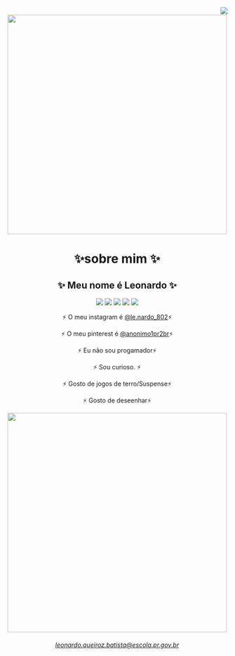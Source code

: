  <div align="center">  
  <img align="right" src="https://komarev.com/ghpvc/?username=LeonQ01&color=ff69b4"><br>   

 <td><img src="https://media1.tenor.com/m/JHPSRMwQkCAAAAAC/elmo-hell.gif" align="center"width="500"> </td>
 

 
# ✨sobre mim ✨
  ## ✨ Meu nome é Leonardo ✨  
  
 <a href="https://steamcommunity.com/profiles/76561199736834109/" target="_blank"><img src="https://img.shields.io/badge/Steam-000000?style=for-the-badge&logo=steam&logoColor=white" target="_blank"></a>
 <a href="https://www.instagram.com/le.onardo_802/" target="_blank"><img src="https://img.shields.io/badge/-Instagram-%23E4405F?style=for-the-badge&logo=instagram&logoColor=white" target="_blank"></a>
 <a href="https://github.com/LeonQ01" target="_blank"><img src="https://img.shields.io/badge/GitHub-100000?style=for-the-badge&logo=github&logoColor=white" target="_blank"></a>
  <a href = "https://br.pinterest.com/anonimo1pr2br/"><img src="https://img.shields.io/badge/-pinterest-%23E4405F?style=for-the-badge&logo=pinterest&logoColor=white" target="_red"></a>
   <a href = "leonardo.queiroz.batista@escola.pr.gov.br"><img src="https://img.shields.io/badge/-gmail-%23E4405F?style=for-the-badge&logo=gmail&logoColor=white" target="_red"></a>


   
 ⚡ O meu instagram é [@le.nardo_802](https://www.instagram.com/le.onardo_802/)⚡ 
 
  ⚡ O meu pinterest é [@anonimo1pr2br](https://br.pinterest.com/anonimo1pr2br/)⚡ 
  

⚡ Eu não sou progamador⚡

   ⚡ Sou curioso. ⚡ 

⚡ Gosto de jogos de terro/Suspense⚡

⚡ Gosto de deseenhar⚡

 <td><img src="https://media1.tenor.com/m/oN1vfZdxuroAAAAd/snipermask.gif" align="center" src="Welcome.png" width="500"> </td>

 
###### leonardo.queiroz.batista@escola.pr.gov.br
